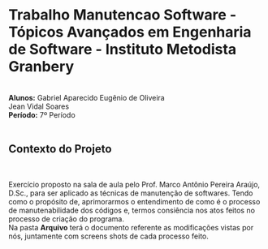 <h1>Trabalho Manutencao Software - Tópicos Avançados em Engenharia de Software - Instituto Metodista Granbery </h1>
<br>
<b>Alunos:</b> Gabriel Aparecido Eugênio de Oliveira
<br>Jean Vidal Soares
<br>
<b>Período:</b> 7º Período
<br><br>

<h2>Contexto do Projeto</h2><br>

Exercício proposto na sala de aula pelo Prof. Marco Antônio Pereira Araújo, D.Sc., para ser aplicado as técnicas de manutenção de softwares. Tendo como o propósito de, aprimorarmos o entendimento de como é o processo de manutenabilidade dos códigos e, termos consiência nos atos feitos no processo de criação do programa.<br>
Na pasta <b>Arquivo</b> terá o documento referente as modificações vistas por nós, juntamente com screens shots de cada processo feito. 
